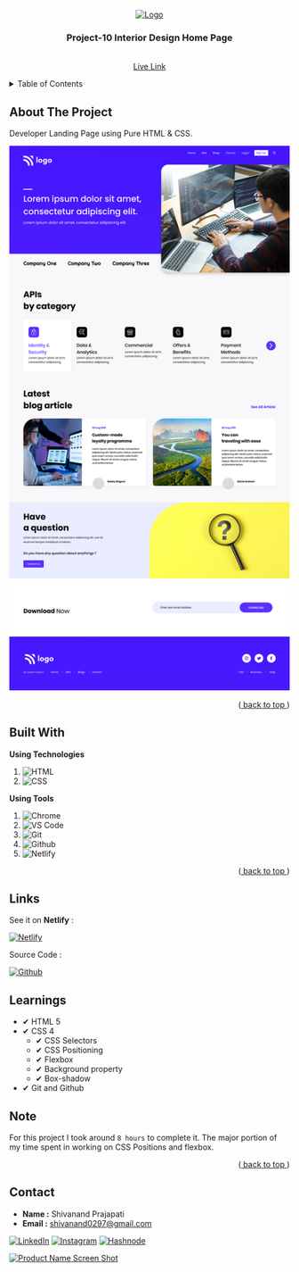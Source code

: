 <div id="top"></div>

<!-- PROJECT LOGO -->
<br />
<div align="center">
  <a href="https://github.com/Shivanand0297/Project-10-Fullstack-Javascript-Web-Development-Bootcamp">
    <img src="https://learncodeonline.in/mascot.png" alt="Logo" width="80">
  </a>

<h3 align="center">Project-10 Interior Design Home Page</h3>

  <p align="center">
    <br />
    <a href="https://shivanand-project-10.netlify.app/">Live Link</a>
  </p>
</div>

<!-- TABLE OF CONTENTS -->
<details>
  <summary>Table of Contents</summary>
  <ol>
    <li>
      <a href="#about-the-project">About The Project</a>
    </li>
    <li><a href="#built-with">Built With</a></li>
    <li><a href="#live-project">Live Project</a></li>
    <li><a href="#learnt">Learnt</a></li>
    <li><a href="#contact">About Me</a></li>

  </ol>
</details>

<!-- ABOUT THE PROJECT -->

## About The Project

Developer Landing Page using Pure HTML & CSS.

![Project-10: Interior Design Home Page](https://github.com/Shivanand0297/Project-9-Fullstack-Javascript-Web-Development-Bootcamp/blob/Project-9/9.png)



<p align="right">(<a href="#top"> back to top </a>)</p>

## Built With

**Using Technologies**

1. ![HTML][html-shield]
2. ![CSS][css-shield]

**Using Tools**

1. ![Chrome][chrome-shield]
2. ![VS Code][vscode-shield]
3. ![Git][git-shield]
4. ![Github][github-shield]
5. ![Netlify][netlify-shield]

<p align="right">(<a href="#top"> back to top </a>)</p>

## Links

See it on **Netlify** :

[![Netlify][netlify-shield]][project-url]

Source Code :

[![Github][github-shield]][source-code]

<!-- LEARNT -->

## Learnings

- ✔ HTML 5
- ✔ CSS 4
  - ✔ CSS Selectors
  - ✔ CSS Positioning
  - ✔ Flexbox
  - ✔ Background property 
  - ✔ Box-shadow
 - ✔ Git and Github
<!-- NOTE -->

## Note

For this project I took around `8 hours` to complete it. The major portion of my time spent in working on CSS Positions and flexbox.

<p align="right">(<a href="#top"> back to top </a>)</p>


<!-- CONTACT -->

## Contact

- **Name :** Shivanand Prajapati
- **Email :** shivanand0297@gmail.com

<!-- Social Links -->

[![LinkedIn][linkedin-shield]][linkedin-url]
[![Instagram][instagram-shield]][instagram-url]
[![Hashnode][hashnode-shield]][hashnode-url]



<!-- BACK TO TOP -->

[![Product Name Screen Shot][backtotop-shield]](#top)

<!-- MARKDOWN LINKS & IMAGES -->

<!-- Linkedin -->

[linkedin-shield]: https://img.shields.io/badge/-LinkedIn-black.svg?style=for-the-badge&logo=linkedin&colorB=0B5FBB
[linkedin-url]: https://www.linkedin.com/in/shivanand-prajapati-2a5423167/

<!-- Instagram -->

[instagram-shield]: https://img.shields.io/badge/Instagram-%23E4405F.svg?style=for-the-badge&logo=Instagram&logoColor=white
[instagram-url]: https://instagram.com/shivanand_10.web.dev

<!-- Hashnode -->

[hashnode-shield]: https://img.shields.io/badge/Hashnode-2962FF?style=for-the-badge&logo=hashnode&logoColor=white
[hashnode-url]: https://hashnode.com/@Shivanand10

<!-- Back to Top -->

[backtotop-shield]: https://img.shields.io/badge/Back%20to%20Top-%5E-brightgreen

<!-- Tools and Technologies -->

[html-shield]: https://img.shields.io/badge/html5-%23E34F26.svg?style=for-the-badge&logo=html5&logoColor=white
[css-shield]: https://img.shields.io/badge/css4-%231572B6.svg?style=for-the-badge&logo=css3&logoColor=white
[vscode-shield]: https://img.shields.io/badge/Visual%20Studio%20Code-0078d7.svg?style=for-the-badge&logo=visual-studio-code&logoColor=white
[chrome-shield]: https://img.shields.io/badge/Google%20Chrome-4285F4?style=for-the-badge&logo=GoogleChrome&logoColor=white
[netlify-shield]: https://img.shields.io/badge/netlify-%23000000.svg?style=for-the-badge&logo=netlify&logoColor=#00C7B7
[git-shield]: https://img.shields.io/badge/git-%23F05033.svg?style=for-the-badge&logo=git&logoColor=white
[github-shield]: https://img.shields.io/badge/github-%23121011.svg?style=for-the-badge&logo=github&logoColor=white

<!-- Project screenshot -->

[product-screenshot]: https://github.com/Shivanand0297/Project-9-Fullstack-Javascript-Web-Development-Bootcamp/blob/Project-9/9.png

[project-url]: https://shivanand-project-9.netlify.app/

[source-code]: https://github.com/Shivanand0297/Project-9-Fullstack-Javascript-Web-Development-Bootcamp
